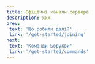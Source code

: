 ```yaml
---
title: Офіційні канали сервера
description: xxx
prev:
 text: 'Що робити далі?'
 link: '/get-started/joining'
next:
 text: 'Команди Борукви'
 link: '/get-started/commands'
---
```


<script setup>
import OfficialChannels from './components/OfficialChannels.vue'
</script>

<!-- # Офіційні канали сервера -->

<OfficialChannels />